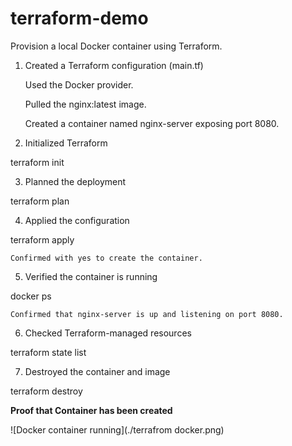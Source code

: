 # terraform-demo
 Provision a local Docker container using Terraform.

1. Created a Terraform configuration (main.tf)

    Used the Docker provider.

    Pulled the nginx:latest image.

    Created a container named nginx-server exposing port 8080.

2. Initialized Terraform

terraform init

3. Planned the deployment

terraform plan

4. Applied the configuration

terraform apply

    Confirmed with yes to create the container.

5. Verified the container is running

docker ps

    Confirmed that nginx-server is up and listening on port 8080.

6. Checked Terraform-managed resources

terraform state list

7. Destroyed the container and image

terraform destroy

**Proof that Container has been created** 

![Docker container running](./terrafrom docker.png)